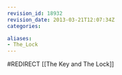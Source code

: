 ```yaml
---
revision_id: 18932
revision_date: 2013-03-21T12:07:34Z
categories:

aliases:
- The_Lock
---
```


#REDIRECT [[The Key and The Lock]]
